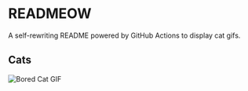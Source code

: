 # READMEOW

A self-rewriting README powered by GitHub Actions to display cat gifs.

## Cats

![Bored Cat GIF](https://media0.giphy.com/media/v1.Y2lkPTlhY2QwMmRhc3Izcm0xcHh6Z3lhMDhsYjRuZ3oxYTZjZTh0Nnp1dXJiMHlydjFicSZlcD12MV9naWZzX3NlYXJjaCZjdD1n/mlvseq9yvZhba/200.gif)
